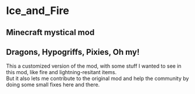 # Ice_and_Fire

Minecraft mystical mod
---------------------
Dragons, Hypogriffs, Pixies, Oh my!
---------------------

This a customized version of the mod, with some stuff I wanted to see in this mod, like fire and lightning-resitant items.  
But it also lets me contribute to the original mod and help the community by doing some small fixes here and there.
